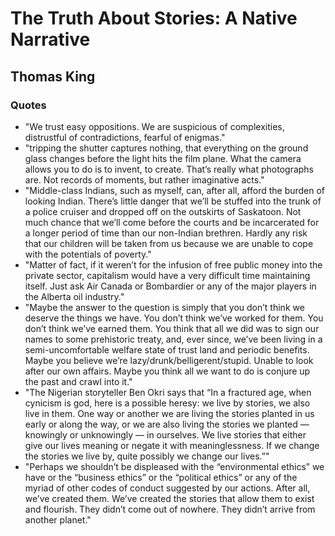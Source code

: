 # The Truth About Stories: A Native Narrative
## Thomas King

### Quotes
  - "We trust easy oppositions. We are suspicious of complexities, distrustful of contradictions, fearful of enigmas."
  - "tripping the shutter captures nothing, that everything on the ground glass changes before the light hits the film plane. What the camera allows you to do is to invent, to create. That’s really what photographs are. Not records of moments, but rather imaginative acts."
  - "Middle-class Indians, such as myself, can, after all, afford the burden of looking Indian. There’s little danger that we’ll be stuffed into the trunk of a police cruiser and dropped off on the outskirts of Saskatoon. Not much chance that we’ll come before the courts and be incarcerated for a longer period of time than our non-Indian brethren. Hardly any risk that our children will be taken from us because we are unable to cope with the potentials of poverty."
  - "Matter of fact, if it weren’t for the infusion of free public money into the private sector, capitalism would have a very difficult time maintaining itself. Just ask Air Canada or Bombardier or any of the major players in the Alberta oil industry."
  - "Maybe the answer to the question is simply that you don’t think we deserve the things we have. You don’t think we’ve worked for them. You don’t think we’ve earned them. You think that all we did was to sign our names to some prehistoric treaty, and, ever since, we’ve been living in a semi-uncomfortable welfare state of trust land and periodic benefits. Maybe you believe we’re lazy/drunk/belligerent/stupid. Unable to look after our own affairs. Maybe you think all we want to do is conjure up the past and crawl into it."
  - "The Nigerian storyteller Ben Okri says that “In a fractured age, when cynicism is god, here is a possible heresy: we live by stories, we also live in them. One way or another we are living the stories planted in us early or along the way, or we are also living the stories we planted — knowingly or unknowingly — in ourselves. We live stories that either give our lives meaning or negate it with meaninglessness. If we change the stories we live by, quite possibly we change our lives.”"
  - "Perhaps we shouldn’t be displeased with the “environmental ethics” we have or the “business ethics” or the “political ethics” or any of the myriad of other codes of conduct suggested by our actions. After all, we’ve created them. We’ve created the stories that allow them to exist and flourish. They didn’t come out of nowhere. They didn’t arrive from another planet."
